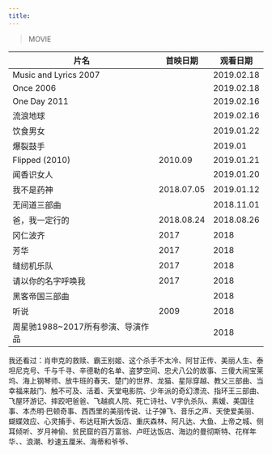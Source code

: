 ```yaml
---
title: 
---
```


>MOVIE

片名             |  首映日期  | 观看日期  |
      ---        | ---        |   ---   
Music and Lyrics 2007 | | 2019.02.18
Once 2006 | | 2019.02.18
One Day 2011 | | 2019.02.16
流浪地球 | | 2019.02.16
饮食男女         |            | 2019.01.22
爆裂鼓手 | | 2019.01
Flipped (2010)  | 2010.09    | 2019.01.21 
闻香识女人       |            | 2019.01.20
我不是药神       | 2018.07.05 | 2019.01.12
无间道三部曲     |            | 2018.11.01
爸，我一定行的   | 2018.08.24 | 2018.08.26 
冈仁波齐         |  2017      | 2018
芳华             | 2017       | 2018
缝纫机乐队       | 2017       | 2018
请以你的名字呼唤我 | 2017     | 2018
黑客帝国三部曲   |            | 2018
听说             | 2009       | 2018
周星驰1988~2017所有参演、导演作品 |  | 2018


我还看过：肖申克的救赎、霸王别姬、这个杀手不太冷、阿甘正传、美丽人生、泰坦尼克号、千与千寻、辛德勒的名单、盗梦空间、忠犬八公的故事、三傻大闹宝莱坞、海上钢琴师、放牛班的春天、楚门的世界、龙猫、星际穿越、教父三部曲、当幸福来敲门、触不可及、活着、天堂电影院、少年派的奇幻漂流、指环王三部曲、飞屋环游记、摔跤吧爸爸、飞越疯人院、死亡诗社、V字仇杀队、素媛、美国往事、本杰明·巴顿奇事、西西里的美丽传说、让子弹飞、音乐之声、天使爱美丽、蝴蝶效应、心灵捕手、布达旺斯大饭店、重庆森林、阿凡达、大鱼、上帝之城、侧耳倾听、岁月神偷、贫民窟的百万富翁、卢旺达饭店、海边的曼彻斯特、花样年华、、浪潮、秒速五厘米、海蒂和爷爷、